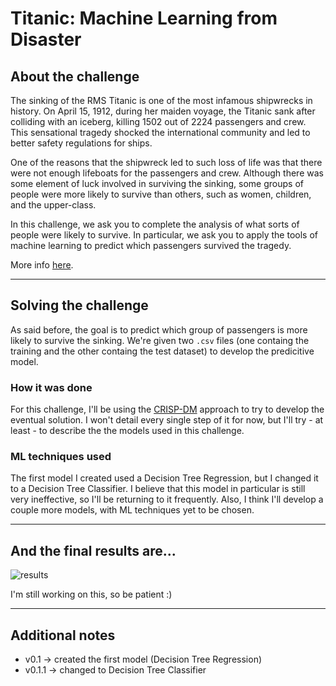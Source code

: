 # Titanic: Machine Learning from Disaster

## About the challenge

The sinking of the RMS Titanic is one of the most infamous shipwrecks in history.  On April 15, 1912, during her maiden voyage, the Titanic sank after colliding with an iceberg, killing 1502 out of 2224 passengers and crew. This sensational tragedy shocked the international community and led to better safety regulations for ships.

One of the reasons that the shipwreck led to such loss of life was that there were not enough lifeboats for the passengers and crew. Although there was some element of luck involved in surviving the sinking, some groups of people were more likely to survive than others, such as women, children, and the upper-class.

In this challenge, we ask you to complete the analysis of what sorts of people were likely to survive. In particular, we ask you to apply the tools of machine learning to predict which passengers survived the tragedy.

More info [here](https://www.kaggle.com/c/titanic).

---

## Solving the challenge

As said before, the goal is to predict which group of passengers is more likely to survive the sinking. We're given two ```.csv``` files (one containg the training and the other containg the test dataset) to develop the predicitive model.

### How it was done

For this challenge, I'll be using the [CRISP-DM](https://en.wikipedia.org/wiki/Cross-industry_standard_process_for_data_mining) approach to try to develop the eventual solution. I won't detail every single step of it for now, but I'll try - at least - to describe the the models used in this challenge.

### ML techniques used

The first model I created used a Decision Tree Regression, but I changed it to a Decision Tree Classifier. I believe  that this model in particular is still very ineffective, so I'll be returning to it frequently. Also, I think I'll develop a couple more models, with ML techniques yet to be chosen.

---

## And the final results are...

![results](https://cdn-images-1.medium.com/max/1600/1*qdFdhbR00beEaIKDI_WDCw.gif)

I'm still working on this, so be patient :)

---

## Additional notes

* v0.1 -> created the first model (Decision Tree Regression)
* v0.1.1 -> changed to Decision Tree Classifier